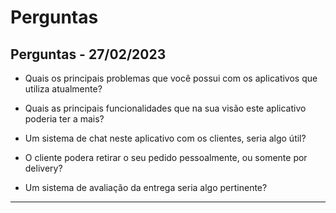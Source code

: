 # Perguntas

## Perguntas - 27/02/2023

* Quais os principais problemas que você possui com os aplicativos que utiliza atualmente?

* Quais as principais funcionalidades que na sua visão este aplicativo poderia ter a mais?

* Um sistema de chat neste aplicativo com os clientes, seria algo útil?

* O cliente podera retirar o seu pedido pessoalmente, ou somente por delivery?

* Um sistema de avaliação da entrega seria algo pertinente?

---